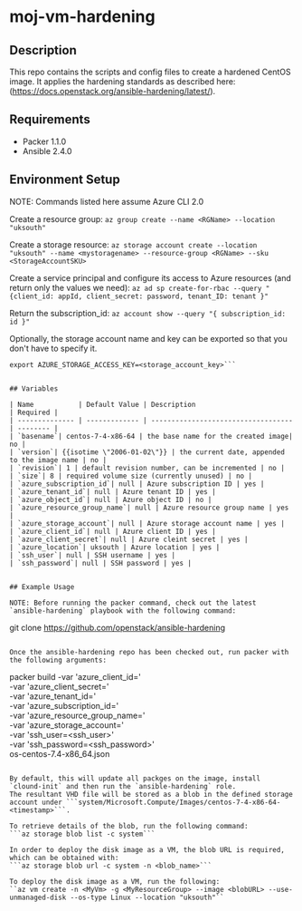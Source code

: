 # moj-vm-hardening

## Description

This repo contains the scripts and config files to create a hardened CentOS image.
It applies the hardening standards as described here: (https://docs.openstack.org/ansible-hardening/latest/).


## Requirements

* Packer 1.1.0
* Ansible 2.4.0


## Environment Setup

NOTE: Commands listed here assume Azure CLI 2.0

Create a resource group:
``az group create --name <RGName> --location "uksouth"``

Create a storage resource:
``az storage account create --location "uksouth" --name <mystoragename> --resource-group <RGName> --sku <StorageAccountSKU>``

Create a service principal and configure its access to Azure resources (and return only the values we need):
``az ad sp create-for-rbac --query "{client_id: appId, client_secret: password, tenant_ID: tenant }"``

Return the subscription_id:
``az account show --query "{ subscription_id: id }"``

Optionally, the storage account name and key can be exported so that you don't have to specify it.
```export AZURE_STORAGE_ACCOUNT=<storage_account_name>
export AZURE_STORAGE_ACCESS_KEY=<storage_account_key>```


## Variables

| Name           | Default Value | Description                        | Required |
| -------------- | ------------- | -----------------------------------| -------- |
| `basename`| centos-7-4-x86-64 | the base name for the created image| no |
| `version`| {{isotime \"2006-01-02\"}} | the current date, appended to the image name | no |
| `revision`| 1 | default revision number, can be incremented | no |
| `size`| 8 | required volume size (currently unused) | no |
| `azure_subscription_id`| null | Azure subscription ID | yes |
| `azure_tenant_id`| null | Azure tenant ID | yes |
| `azure_object_id`| null | Azure object ID | no |
| `azure_resource_group_name`| null | Azure resource group name | yes |
| `azure_storage_account`| null | Azure storage account name | yes |
| `azure_client_id`| null | Azure client ID | yes |
| `azure_client_secret`| null | Azure cleint secret | yes |
| `azure_location`| uksouth | Azure location | yes |
| `ssh_user`| null | SSH username | yes |
| `ssh_password`| null | SSH password | yes |


## Example Usage

NOTE: Before running the packer command, check out the latest `ansible-hardening` playbook with the following command:
```
git clone https://github.com/openstack/ansible-hardening
```

Once the ansible-hardening repo has been checked out, run packer with the following arguments:
```
packer build -var 'azure_client_id=<client-id>' \
             -var 'azure_client_secret=<client-secret>' \
             -var 'azure_tenant_id=<tenant-id>' \
             -var 'azure_subscription_id=<subscription-id>' \
             -var 'azure_resource_group_name=<resource-name>' \
             -var 'azure_storage_account=<storage-account>' \
             -var 'ssh_user=<ssh_user>' \
             -var 'ssh_password=<ssh_password>' \
             os-centos-7.4-x86_64.json
```

By default, this will update all packges on the image, install `clound-init` and then run the `ansible-hardening` role.
The resultant VHD file will be stored as a blob in the defined storage account under ```system/Microsoft.Compute/Images/centos-7-4-x86-64-<timestamp>```.

To retrieve details of the blob, run the following command:
```az storage blob list -c system```

In order to deploy the disk image as a VM, the blob URL is required, which can be obtained with:
```az storage blob url -c system -n <blob_name>```

To deploy the disk image as a VM, run the following:
``az vm create -n <MyVm> -g <MyResourceGroup> --image <blobURL> --use-unmanaged-disk --os-type Linux --location "uksouth"``
